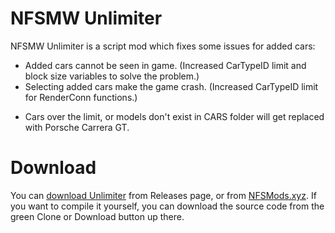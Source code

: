# NFSMW Unlimiter
NFSMW Unlimiter is a script mod which fixes some issues for added cars:
+ Added cars cannot be seen in game. (Increased CarTypeID limit and block size variables to solve the problem.)
+ Selecting added cars make the game crash. (Increased CarTypeID limit for RenderConn functions.)
- Cars over the limit, or models don't exist in CARS folder will get replaced with Porsche Carrera GT.

# Download
You can [download Unlimiter](https://github.com/nlgzrgn/NFSMWUnlimiter/releases) from Releases page, or from [NFSMods.xyz](https://www.nfsmods.xyz).
If you want to compile it yourself, you can download the source code from the green Clone or Download button up there.
